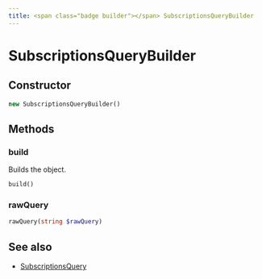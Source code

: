 ```yaml
---
title: <span class="badge builder"></span> SubscriptionsQueryBuilder
---
```

# <span class="badge builder"></span> SubscriptionsQueryBuilder

## Constructor

```php
new SubscriptionsQueryBuilder()
```
## Methods

### <span class="badge object-method"></span> build

Builds the object.

```php
build()
```

### <span class="badge object-method"></span> rawQuery

```php
rawQuery(string $rawQuery)
```

## See also

 * <span class="badge object-type-class"></span> [SubscriptionsQuery](./object-SubscriptionsQuery.md)
